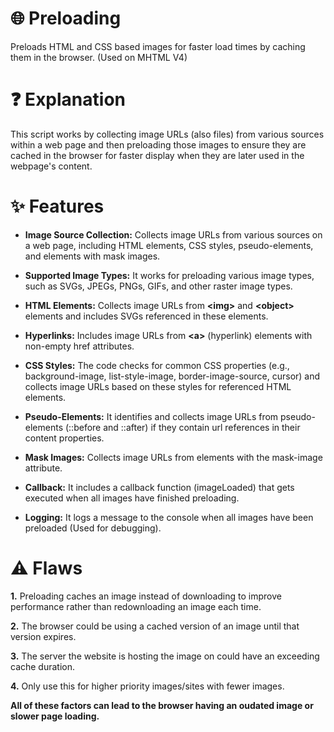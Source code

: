 # 🌐 Preloading
Preloads HTML and CSS based images for faster load times by caching them in the browser. (Used on MHTML V4)

# ❓ Explanation
This script works by collecting image URLs (also files) from various sources within a web page and then preloading those images to ensure they are cached in the browser for faster display when they are later used in the webpage's content. 

# ✨ Features
- **Image Source Collection:** Collects image URLs from various sources on a web page, including HTML elements, CSS styles, pseudo-elements, and elements with mask images.

- **Supported Image Types:** It works for preloading various image types, such as SVGs, JPEGs, PNGs, GIFs, and other raster image types.

- **HTML Elements:** Collects image URLs from **<​img​>** and **<​object​>** elements and includes SVGs referenced in these elements.

- **Hyperlinks:** Includes image URLs from **<​a​>** (hyperlink) elements with non-empty href attributes.

- **CSS Styles:** The code checks for common CSS properties (e.g., background-image, list-style-image, border-image-source, cursor) and collects image URLs based on these styles for referenced HTML elements.

- **Pseudo-Elements:** It identifies and collects image URLs from pseudo-elements (::before and ::after) if they contain url references in their content properties.

- **Mask Images:** Collects image URLs from elements with the mask-image attribute.

- **Callback:** It includes a callback function (imageLoaded) that gets executed when all images have finished preloading.

- **Logging:** It logs a message to the console when all images have been preloaded (Used for debugging).

# ⚠ Flaws
**1.** Preloading caches an image instead of downloading to improve performance rather than redownloading an image each time.

**2.** The browser could be using a cached version of an image until that version expires.

**3.** The server the website is hosting the image on could have an exceeding cache duration.

**4.** Only use this for higher priority images/sites with fewer images.

**All of these factors can lead to the browser having an oudated image or slower page loading.**
